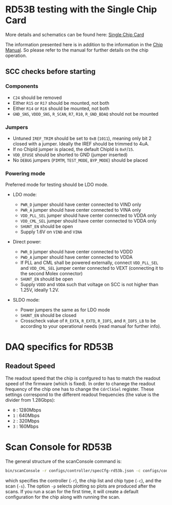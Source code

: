 # RD53B testing with the Single Chip Card

More details and schematics can be found here: [Single Chip Card](https://twiki.cern.ch/twiki/bin/viewauth/RD53/RD53BTesting#RD53B_Single_Chip_Card_SCC)

The information presented here is in addition to the information in the [Chip Manual](https://cds.cern.ch/record/2665301). So please refer to the manual for further details on the chip operation.

## SCC checks before starting

### Components

- ``C24`` should be removed
- Either ``R15`` or ``R17`` should be mounted, not both
- Either ``R14`` or ``R16`` should be mounted, not both
- ``GND_SNS``, ``VDDD_SNS``, ``R_SCAN``, ``R7``, ``R10``, ``R_GND_BDAQ`` should not be mounted
### Jumpers

- Untuned ``IREF_TRIM`` should be set to ``0xB`` (``1011``), meaning only bit 2 closed with a jumper. Ideally the IREF should be trimmed to 4uA.
- If no ChipId jumper is placed, the default ChipId is ``0xF``/``15``.
- ``VDD_EFUSE`` should be shorted to GND (jumper inserted)
- No ``DEBUG`` jumpers (``PIMTM``, ``TEST_MODE``, ``BYP_MODE``) should be placed

### Powering mode

Preferred mode for testing should be LDO mode.

- LDO mode:
    - ``PWR_D`` jumper should have center connected to VIND only
    - ``PWR_A`` jumper should have center connected to VINA only
    - ``VDD_PLL_SEL`` jumper should have center connected to VDDA only
    - ``VDD_CML_SEL`` jumper should have center connected to VDDA only
    - ``SHUNT_EN`` should be open
    - Supply 1.6V on ``VIND`` and ``VINA``

- Direct power:
    - ``PWR_D`` jumper should have center connected to VDDD
    - ``PWD_A`` jumper should have center connected to VDDA
    - If PLL and CML shall be powered externally, connect ``VDD_PLL_SEL`` and ``VDD_CML_SEL`` jumper center connected to VEXT (connecting it to the second Molex connector)
    - ``SHUNT_EN`` should be open
    - Supply ``VDDD`` and ``VDDA`` such that voltage on SCC is not higher than 1.25V, ideally 1.2V.

- SLDO mode:
    - Power jumpers the same as for LDO mode
    - ``SHUNT_EN`` should be closed
    - Crosscheck value of ``R_EXTA``, ``R_EXTD``, ``R_IOFS``, and ``R_IOFS_LB`` to be according to your operational needs (read manual for further info).

# DAQ specifics for RD53B

## Readout Speed

The readout speed that the chip is confgured to has to match the readout speed of the firmware (which is fixed). In order to chanege the readout frequency of the chip one has to change the ``CdrClkSel`` register. These settings correspond to the different readout frequencies (the value is the divider from 1.28Gbps):

- ``0`` : 1280Mbps
- ``1`` : 640Mbps
- ``2`` : 320Mbps
- ``3`` : 160Mbps

# Scan Console for RD53B

The general structure of the scanConsole command is:
```bash
bin/scanConsole -r configs/controller/specCfg-rd53b.json -c configs/connectivity/example_rd53a_setup.json -s configs/scans/rd53a/<type of scan>.json -p
```

which specifies the controller (`-r`), the chip list and chip type (`-c`), and the scan (`-s`). The option `-p` selects plotting so plots are produced after the scans.
If you run a scan for the first time, it will create a default configuration for the chip along with running the scan.

